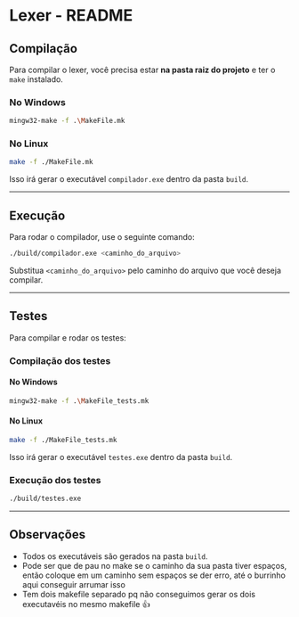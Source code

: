 # Lexer - README

## Compilação

Para compilar o lexer, você precisa estar **na pasta raiz do projeto** e ter o `make` instalado.

### No Windows

```bash
mingw32-make -f .\MakeFile.mk
```

### No Linux

```bash
make -f ./MakeFile.mk
```

Isso irá gerar o executável `compilador.exe` dentro da pasta `build`.

---

## Execução

Para rodar o compilador, use o seguinte comando:

```bash
./build/compilador.exe <caminho_do_arquivo>
```

Substitua `<caminho_do_arquivo>` pelo caminho do arquivo que você deseja compilar.

---

## Testes

Para compilar e rodar os testes:

### Compilação dos testes

#### No Windows

```bash
mingw32-make -f .\MakeFile_tests.mk
```

#### No Linux

```bash
make -f ./MakeFile_tests.mk
```

Isso irá gerar o executável `testes.exe` dentro da pasta `build`.

### Execução dos testes

```bash
./build/testes.exe
```

---

## Observações

* Todos os executáveis são gerados na pasta `build`.
* Pode ser que de pau no make se o caminho da sua pasta tiver espaços, então coloque em um caminho sem espaços se der erro, até o burrinho aqui conseguir arrumar isso
* Tem dois makefile separado pq não conseguimos gerar os dois executavéis no mesmo makefile 👍
